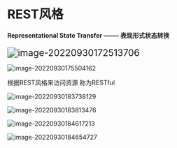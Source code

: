 # REST风格

#### Representational State Transfer ——– 表现形式状态转换

<img src="C:\Users\yn\AppData\Roaming\Typora\typora-user-images\image-20220930172513706.png" alt="image-20220930172513706" style="zoom: 150%;" />

![image-20220930175504162](C:\Users\yn\AppData\Roaming\Typora\typora-user-images\image-20220930175504162.png)

根据REST风格来访问资源 称为RESTful





![image-20220930183738129](C:\Users\yn\AppData\Roaming\Typora\typora-user-images\image-20220930183738129.png)



![image-20220930183813476](C:\Users\yn\AppData\Roaming\Typora\typora-user-images\image-20220930183813476.png)





![image-20220930184617213](C:\Users\yn\AppData\Roaming\Typora\typora-user-images\image-20220930184617213.png)

![image-20220930184654727](C:\Users\yn\AppData\Roaming\Typora\typora-user-images\image-20220930184654727.png)
